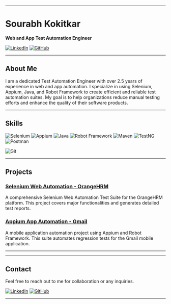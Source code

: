 
---

<!--![Header](https://raw.githubusercontent.com/SourabhKokitkar/SourabhKokitkar/main/assets/header.png)-->

# Sourabh Kokitkar

**Web and App Test Automation Engineer**

[![LinkedIn](https://img.shields.io/badge/LinkedIn-Connect-blue)](https://www.linkedin.com/in/sourabhkokitkar/)
[![GitHub](https://img.shields.io/badge/GitHub-Follow-black)](https://github.com/SourabhKokitkar)

---

## About Me

I am a dedicated Test Automation Engineer with over 2.5 years of experience in web and app automation. I specialize in using Selenium, Appium, Java, and Robot Framework to create efficient and reliable test automation suites. My goal is to help organizations reduce manual testing efforts and enhance the quality of their software products.

---

## Skills


<!--![Python](https://img.shields.io/badge/Python-3776AB?style=for-the-badge&logo=python&logoColor=white)-->
![Selenium](https://img.shields.io/badge/Selenium-43B02A?style=for-the-badge&logo=selenium&logoColor=white)
![Appium](https://img.shields.io/badge/Appium-3B61B6?style=for-the-badge&logo=appium&logoColor=white)
![Java](https://img.shields.io/badge/Java-ED8B00?style=for-the-badge&logo=java&logoColor=white)
![Robot Framework](https://img.shields.io/badge/Robot_Framework-000000?style=for-the-badge&logo=robot-framework&logoColor=white)
![Maven](https://img.shields.io/badge/Maven-C71A36?style=for-the-badge&logo=apache-maven&logoColor=white)
![TestNG](https://img.shields.io/badge/TestNG-FF5722?style=for-the-badge&logo=testng&logoColor=white)
![Postman](https://img.shields.io/badge/Postman-FF6C37?style=for-the-badge&logo=postman&logoColor=white)
<!--![Jenkins](https://img.shields.io/badge/Jenkins-D24939?style=for-the-badge&logo=jenkins&logoColor=white)-->
![Git](https://img.shields.io/badge/Git-F05032?style=for-the-badge&logo=git&logoColor=white)

---

## Projects

### [Selenium Web Automation - OrangeHRM](https://github.com/SourabhKokitkar/Selenium-Web-Automation-Java)
<!--![OrangeHRM](https://raw.githubusercontent.com/SourabhKokitkar/SourabhKokitkar/main/assets/orangehrm.png)-->
A comprehensive Selenium Web Automation Test Suite for the OrangeHRM platform. This project covers major functionalities and generates detailed test reports.

### [Appium App Automation - Gmail](https://github.com/SourabhKokitkar/Appium-App-Automation-Robot_Framework)
<!--![Gmail](https://raw.githubusercontent.com/SourabhKokitkar/SourabhKokitkar/main/assets/gmail.png)-->
A mobile application automation project using Appium and Robot Framework. This suite automates regression tests for the Gmail mobile application.

---

<!--## Experience

### Test Automation Engineer
**[Your Current/Previous Company]**
- Developed and maintained automated test suites for web and mobile applications.
- Reduced manual testing efforts by 80% by implementing comprehensive automation solutions.
- Collaborated with development teams to integrate automated tests into the CI/CD pipeline.-->

---

## Contact

Feel free to reach out to me for collaboration or any inquiries.

[![LinkedIn](https://img.shields.io/badge/LinkedIn-Connect-blue)](https://www.linkedin.com/in/sourabhkokitkar/)
[![GitHub](https://img.shields.io/badge/GitHub-Follow-black)](https://github.com/SourabhKokitkar)

---


<!--
**SourabhKokitkar/SourabhKokitkar** is a ✨ _special_ ✨ repository because its `README.md` (this file) appears on your GitHub profile.

Here are some ideas to get you started:

- 🔭 I’m currently working on ...
- 🌱 I’m currently learning ...
- 👯 I’m looking to collaborate on ...
- 🤔 I’m looking for help with ...
- 💬 Ask me about ...
- 📫 How to reach me: ...
- 😄 Pronouns: ...
- ⚡ Fun fact: ...
-->
